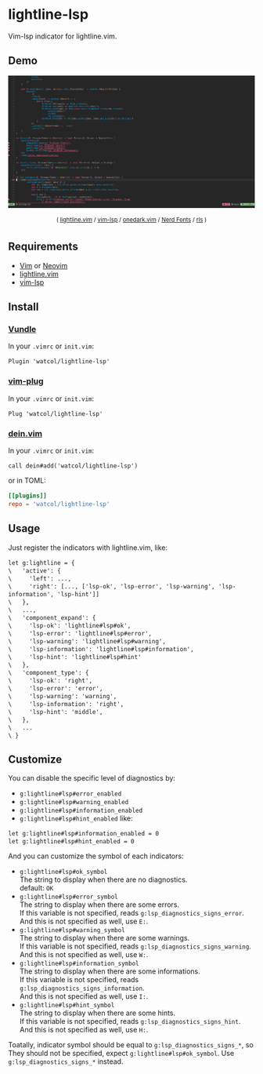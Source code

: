 # lightline-lsp
Vim-lsp indicator for lightline.vim.

## Demo
![Screenshot](screenshot.png)
<p align="center"><sup>(
<a href="https://github.com/itchyny/lightline.vim" target="_blank">lightline.vim</a>
/
<a href="https://github.com/prabirshrestha/vim-lsp" target="_blank">vim-lsp</a>
/
<a href="https://github.com/joshdick/onedark.vim" target="_blank">onedark.vim</a>
/
<a href="https://www.nerdfonts.com/" target="_blank">Nerd Fonts</a>
/
<a href="https://github.com/rust-lang/rls" target="_blank">rls</a>
)</sup></p>

## Requirements
- [Vim](https://github.com/vim/vim) or [Neovim](https://github.com/neovim/neovim)
- [lightline.vim](https://github.com/icthyny/lightline.vim)
- [vim-lsp](https://github.com/prabirshrestha/vim-lsp)

## Install
### [Vundle](https://github.com/VundleVim/Vundle.vim)
In your `.vimrc` or `init.vim`:
```vim
Plugin 'watcol/lightline-lsp'
```

### [vim-plug](https://github.com/junegunn/vim-plug)
In your `.vimrc` or `init.vim`:
```vim
Plug 'watcol/lightline-lsp'
```

### [dein.vim](https://github.com/Shougo/dein.vim)
In your `.vimrc` or `init.vim`:
```vim
call dein#add('watcol/lightline-lsp')
```
or in TOML:
```toml
[[plugins]]
repo = 'watcol/lightline-lsp'
```

## Usage
Just register the indicators with lightline.vim, like:
```vim
let g:lightline = {
\   'active': {
\     'left': ...,
\     'right': [..., ['lsp-ok', 'lsp-error', 'lsp-warning', 'lsp-information', 'lsp-hint']]
\   },
\   ...,
\   'component_expand': {
\     'lsp-ok': 'lightline#lsp#ok',
\     'lsp-error': 'lightline#lsp#error',
\     'lsp-warning': 'lightline#lsp#warning',
\     'lsp-information': 'lightline#lsp#information',
\     'lsp-hint': 'lightline#lsp#hint'
\   },
\   'component_type': {
\     'lsp-ok': 'right',
\     'lsp-error': 'error',
\     'lsp-warning': 'warning',
\     'lsp-information': 'right',
\     'lsp-hint': 'middle',
\   },
\   ...
\ }
```

## Customize
You can disable the specific level of diagnostics by:
- `g:lightline#lsp#error_enabled`
- `g:lightline#lsp#warning_enabled`
- `g:lightline#lsp#information_enabled`
- `g:lightline#lsp#hint_enabled`
like:
```vim
let g:lightline#lsp#information_enabled = 0
let g:lightline#lsp#hint_enabled = 0
```

And you can customize the symbol of each indicators:
- `g:lightline#lsp#ok_symbol`  
The string to display when there are no diagnostics.  
default: `OK`
- `g:lightline#lsp#error_symbol`  
The string to display when there are some errors.  
If this variable is not specified, reads `g:lsp_diagnostics_signs_error`.  
And this is not specified as well, use `E:`.
- `g:lightline#lsp#warning_symbol`  
The string to display when there are some warnings.  
If this variable is not specified, reads `g:lsp_diagnostics_signs_warning`.  
And this is not specified as well, use `W:`.
- `g:lightline#lsp#information_symbol`  
The string to display when there are some informations.  
If this variable is not specified, reads `g:lsp_diagnostics_signs_information`.  
And this is not specified as well, use `I:`.
- `g:lightline#lsp#hint_symbol`  
The string to display when there are some hints.  
If this variable is not specified, reads `g:lsp_diagnostics_signs_hint`.  
And this is not specified as well, use `H:`.

Toatally, indicator symbol should be equal to `g:lsp_diagnostics_signs_*`,
so They should not be specified, expect `g:lightline#lsp#ok_symbol`.
Use `g:lsp_diagnostics_signs_*` instead.
